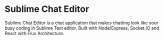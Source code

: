 Sublime Chat Editor
===========
Sublime Chat Editor is a chat application that makes chatting look like your busy coding in Sublime Text editor.  Built with Node/Express, Socket.IO and React with Flux Architecture.
